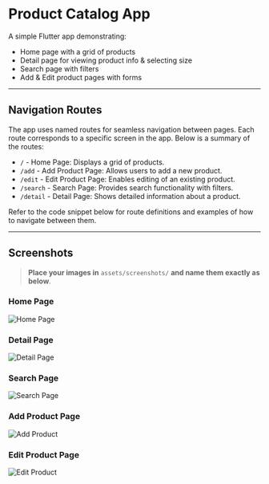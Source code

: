 # Product Catalog App

A simple Flutter app demonstrating:

- Home page with a grid of products
- Detail page for viewing product info & selecting size
- Search page with filters
- Add & Edit product pages with forms

---

## Navigation Routes

The app uses named routes for seamless navigation between pages. Each route corresponds to a specific screen in the app. Below is a summary of the routes:

- `/` - Home Page: Displays a grid of products.
- `/add` - Add Product Page: Allows users to add a new product.
- `/edit` - Edit Product Page: Enables editing of an existing product.
- `/search` - Search Page: Provides search functionality with filters.
- `/detail` - Detail Page: Shows detailed information about a product.

Refer to the code snippet below for route definitions and examples of how to navigate between them.

---

## Screenshots

> **Place your images in** `assets/screenshots/` **and name them exactly as below**.

### Home Page

![Home Page](assets/screenshots/home_page.png)

### Detail Page

![Detail Page](assets/screenshots/detail_page.png)

### Search Page

![Search Page](assets/screenshots/search_page.png)

### Add Product Page

![Add Product](assets/screenshots/add_page.png)

### Edit Product Page

![Edit Product](assets/screenshots/edit_page.png)
